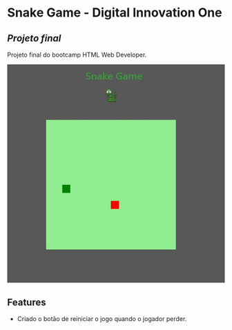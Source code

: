 # Snake Game - Digital Innovation One
## _Projeto final_


Projeto final do bootcamp HTML Web Developer.

![alt text](https://github.com/peterhfss/dio-snake-game/blob/main/src/images/capa-snake-game.JPG?raw=true)

## Features

- Criado o botão de reiniciar o jogo quando o jogador perder.
